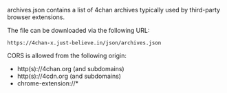 archives.json contains a list of 4chan archives typically used by third-party browser extensions.

The file can be downloaded via the following URL:
```
https://4chan-x.just-believe.in/json/archives.json
```

CORS is allowed from the following origin:
- http(s)://4chan.org (and subdomains)
- http(s)://4cdn.org (and subdomains)
- chrome-extension://*
